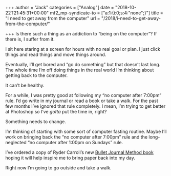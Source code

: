 +++
author = "Jack"
categories = ["Analog"]
date = "2018-10-22T21:45:31+00:00"
mf2_mp-syndicate-to = ["a:1:{i:0;s:4:\"none\";}"]
title = "I need to get away from the computer"
url = "/2018/i-need-to-get-away-from-the-computer/"

+++
Is there such a thing as an addiction to &#8220;being on the computer&#8221;? If there is, I suffer from it.

I sit here staring at a screen for hours with no real goal or plan. I just click things and read things and move things around.

Eventually, I&#8217;ll get bored and &#8220;go do something&#8221; but that doesn&#8217;t last long. The whole time I&#8217;m off doing things in the real world I&#8217;m thinking about getting back to the computer.

It can&#8217;t be healthy.

For a while, I was pretty good at following my &#8220;no computer after 7:00pm&#8221; rule. I&#8217;d go write in my journal or read a book or take a walk. For the past few months I&#8217;ve ignored that rule completely. I mean, I&#8217;m trying to get better at Photoshop so I&#8217;ve _gotta_ put the time in, right?

Something needs to change.

I&#8217;m thinking of starting with some sort of computer fasting routine. Maybe I&#8217;ll work on bringing back the &#8220;no computer after 7:00pm&#8221; rule and the long-neglected &#8220;no computer after 1:00pm on Sundays&#8221; rule.

I&#8217;ve ordered a copy of Ryder Carroll&#8217;s new [Bullet Journal Method book][1] hoping it will help inspire me to bring paper back into my day.

Right now I&#8217;m going to go outside and take a walk.

 [1]: https://bulletjournal.com/pages/book